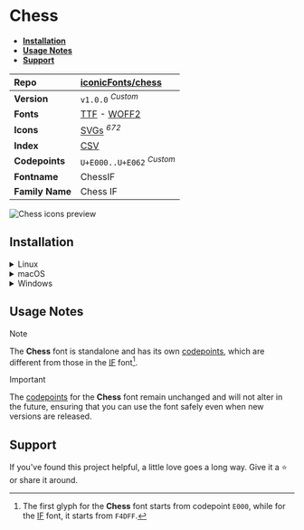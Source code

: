 # Chess

- [**Installation**](#installation)
- [**Usage Notes**](#usage-notes)
- [**Support**](#support)

| Repo            | [iconicFonts/chess](https://github.com/iconicFonts/chess)                                                                                                                 |
| :-------------- | :------------------------------------------------------------------------------------------------------------------------------------------------------------------------ |
| **Version**     | `v1.0.0` <sup>_Custom_</sup>                                                                                                                                              |
| **Fonts**       | [TTF](https://raw.githubusercontent.com/iconicFonts/if/main/fonts/TTF/Chess.ttf) - [WOFF2](https://raw.githubusercontent.com/iconicFonts/if/main/fonts/WOFF2/Chess.woff2) |
| **Icons**       | [SVGs](https://github.com/iconicFonts/if/tree/main/packs/Chess/svgs) <sup>_672_</sup>                                                                                     |
| **Index**       | [CSV](https://github.com/iconicFonts/if/blob/main/indices/Chess.csv)                                                                                                      |
| **Codepoints**  | `U+E000..U+E062` <sup>_Custom_</sup>                                                                                                                                      |
| **Fontname**    | ChessIF                                                                                                                                                                   |
| **Family Name** | Chess IF                                                                                                                                                                  |

<picture>
  <source media="(prefers-color-scheme: dark)" srcset="https://raw.githubusercontent.com/iconicFonts/if/main/imgs/Chess_dark.png">
  <img alt="Chess icons preview" src="https://raw.githubusercontent.com/iconicFonts/if/main/imgs/Chess_light.png">
</picture>

## Installation

<details>

<summary>Linux</summary>

```sh
curl -o ~/.local/share/fonts/Chess.ttf https://raw.githubusercontent.com/iconicFonts/if/main/fonts/TTF/Chess.ttf
```

Refresh font cache:

```sh
fc-cache -f ~/.local/share/fonts
```

</details>

<details>

<summary>macOS</summary>

```sh
curl -o ~/Library/Fonts/Chess.ttf https://raw.githubusercontent.com/iconicFonts/if/main/fonts/TTF/Chess.ttf
```

</details>

<details>

<summary>Windows</summary>

```sh
curl -o C:\Windows\Fonts\Chess.ttf https://raw.githubusercontent.com/iconicFonts/if/main/fonts/TTF/Chess.ttf
```

</details>

## Usage Notes

> [!NOTE]
> The **Chess** font is standalone and has its own [codepoints](https://github.com/iconicFonts/if/blob/main/indices/Chess.csv), which are different from those in the [IF](https://github.com/iconicFonts/if/blob/main/indices/if.csv) font[^1].

> [!IMPORTANT]
> The [codepoints](https://github.com/iconicFonts/if/blob/main/indices/Chess.csv) for the **Chess** font remain unchanged and will not alter in the future, ensuring that you can use the font safely even when new versions are released.

## Support

If you've found this project helpful, a little love goes a long way. Give it a :star: or share it around.

[^1]: The first glyph for the **Chess** font starts from codepoint `E000`, while for the [IF](https://github.com/iconicFonts/if/blob/main/indices/if.csv) font, it starts from `F4DFF`.
